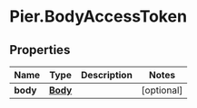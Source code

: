 # Pier.BodyAccessToken

## Properties
Name | Type | Description | Notes
------------ | ------------- | ------------- | -------------
**body** | [**Body**](Body.md) |  | [optional] 


